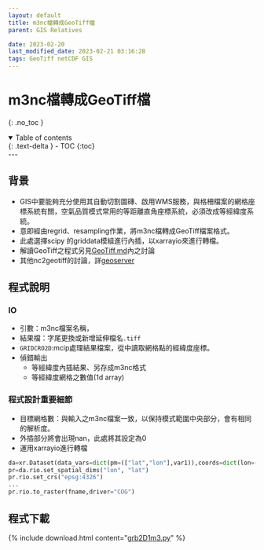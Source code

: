 ```yaml
---
layout: default
title: m3nc檔轉成GeoTiff檔
parent: GIS Relatives

date: 2023-02-20
last_modified_date: 2023-02-21 03:16:28
tags: GeoTiff netCDF GIS
---
```


# m3nc檔轉成GeoTiff檔
{: .no_toc }

<details open markdown="block">
  <summary>
    Table of contents
  </summary>
  {: .text-delta }
- TOC
{:toc}
</details>
---

## 背景

- GIS中要能夠充分使用其自動切割圖磚、啟用WMS服務，與格柵檔案的網格座標系統有關，空氣品質模式常用的等距離直角座標系統，必須改成等經緯度系統。
- 意即經由regrid、resampling作業，將m3nc檔轉成GeoTiff檔案格式。
- 此處選擇scipy 的griddata模組進行內插，以xarrayio來進行轉檔。
- 解讀GeoTiff之程式另見[GeoTiff.md](GeoTiff.md)內之討論
- 其他nc2geotiff的討論，詳[geoserver](https://sinotec2.github.io/FAQ/2023/02/22/GeoServer.html#nc2tiff)

## 程式說明

### IO

- 引數：m3nc檔案名稱，
- 結果檔：字尾更換或新增延伸檔名`.tiff`
- `GRIDCRO2D`:mcip處理結果檔案，從中讀取網格點的經緯度座標。
- 偵錯輸出
  - 等經緯度內插結果、另存成m3nc格式
  - 等經緯度網格之數值(1d array)

### 程式設計重要細節

- 目標網格數：與輸入之m3nc檔案一致，以保持模式範圍中央部分，會有相同的解析度。
- 外插部分將會出現nan，此處將其設定為0
- 運用xarrayio進行轉檔

```python
da=xr.Dataset(data_vars=dict(pm=(["lat","lon"],var1)),coords=dict(lon=(["lon"],x1_1d),lat=(["lat"],y1_1d)))
pr=da.rio.set_spatial_dims("lon", "lat")
pr.rio.set_crs("epsg:4326")
...
pr.rio.to_raster(fname,driver="COG")
```

## 程式下載

{% include download.html content="[grb2D1m3.py](https://github.com/sinotec2/cmaq_relatives/blob/master/bcon/grb2D1m3.py)" %}